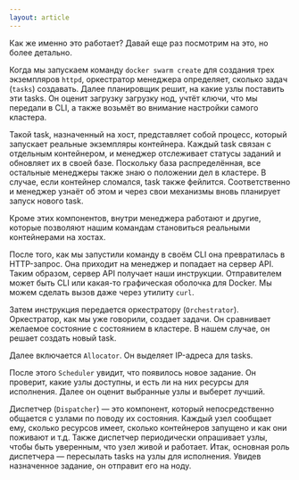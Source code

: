 ```yaml
---
layout: article
---
```


Как же именно это работает? Давай еще раз посмотрим на это, но более детально.

Когда мы запускаем команду `docker swarm create` для создания трех экземпляров `httpd`, оркестратор менеджера определяет, сколько задач (`tasks`) создавать. Далее планировщик решит, на какие узлы поставить эти tasks. Он оценит загрузку загрузку нод, учтёт ключи, что мы передали в CLI, а также возьмёт во внимание настройки самого кластера.

Такой task, назначенный на хост, представляет собой процесс, который запускает реальные экземпляры контейнера. Каждый task связан с отдельным контейнером, и менеджер отслеживает статусы заданий и обновляет их в своей базе. Поскольку база распределённая, все остальные менеджеры также знаю о положении дел в кластере. В случае, если контейнер сломался, task также фейлится. Соответственно и менеджер узнаёт об этом и через свои механизмы вновь планирует запуск нового task.

Кроме этих компонентов, внутри менеджера работают и другие, которые позволяют нашим командам становиться реальными контейнерами на хостах.

После того, как мы запустили команду в своём CLI она превратилась в HTTP-запрос. Она приходит на менеджер и попадает на сервер API. Таким образом, сервер API получает наши инструкции. Отправителем может быть CLI или какая-то графическая оболочка для Docker. Мы можем сделать вызов даже через утилиту `curl`.

Затем инструкция передается оркестратору (`Orchestrator`). Оркестратор, как мы уже говорили, создает задачи. Он сравнивает желаемое состояние с состоянием в кластере. В нашем случае, он решает создать новый task.

Далее включается `Allocator`. Он выделяет IP-адреса для tasks.

После этого `Scheduler` увидит, что появилось новое задание. Он проверит, какие узлы доступны, и есть ли на них ресурсы для исполнения. Далее он оценит выбранные узлы и выберет лучший.

Диспетчер (`Dispatcher`) — это компонент, который непосредственно общается с узлами по поводу их состояния. Каждый узел сообщает ему, сколько ресурсов имеет, сколько контейнеров запущено и как они поживают и т.д. Также диспетчер периодически опрашивает узлы, чтобы быть уверенным, что узел живой и работает. Итак, основная роль диспетчера — пересылать tasks на узлы для исполнения. Увидев назначенное задание, он отправит его на ноду.
